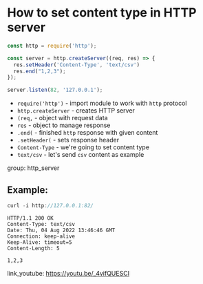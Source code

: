 # How to set content type in HTTP server

```js
const http = require('http');

const server = http.createServer((req, res) => {
  res.setHeader('Content-Type', 'text/csv')
  res.end("1,2,3");
});

server.listen(82, '127.0.0.1');
```

- `require('http')` - import module to work with `http` protocol
- `http.createServer` - creates HTTP server
- `(req,` - object with request data
- `res` - object to manage response
- `.end(` - finished `http` response with given content
- `.setHeader(` - sets response header
- `Content-Type` - we're going to set content type
- `text/csv` - let's send `csv` content as example

group: http_server

## Example: 
```js
curl -i http://127.0.0.1:82/
```
```
HTTP/1.1 200 OK
Content-Type: text/csv
Date: Thu, 04 Aug 2022 13:46:46 GMT
Connection: keep-alive
Keep-Alive: timeout=5
Content-Length: 5

1,2,3
```

link_youtube: https://youtu.be/_4vifQUESCI
